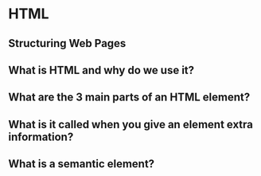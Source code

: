 # **HTML**
## **Structuring Web Pages**

## **What is HTML and why do we use it?**
## **What are the 3 main parts of an HTML element?**
## **What is it called when you give an element extra information?**
## **What is a semantic element?**
